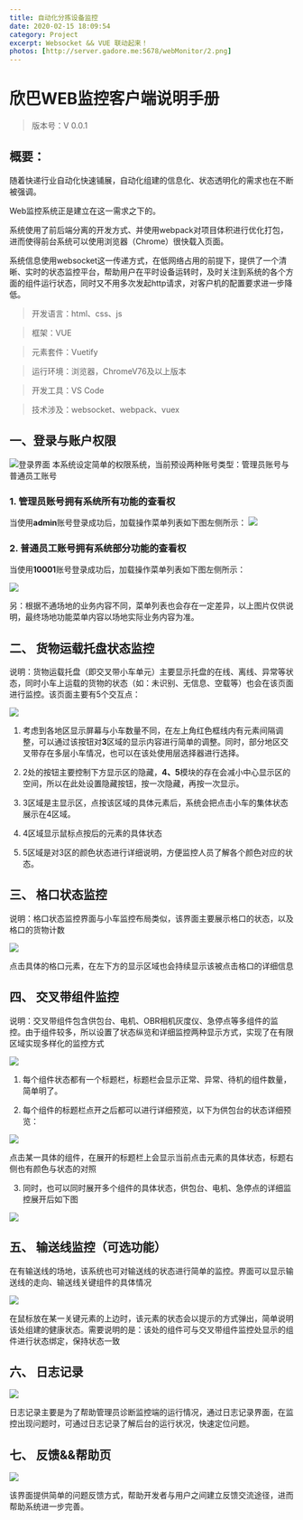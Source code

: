 ```yaml
---
title: 自动化分拣设备监控
date: 2020-02-15 18:09:54
category: Project
excerpt: Websocket && VUE 联动起来！
photos: [http://server.gadore.me:5678/webMonitor/2.png]
---
```



# 欣巴WEB监控客户端说明手册
> 版本号：V 0.0.1

## 概要：

随着快递行业自动化快速铺展，自动化组建的信息化、状态透明化的需求也在不断被强调。

Web监控系统正是建立在这一需求之下的。

系统使用了前后端分离的开发方式、并使用webpack对项目体积进行优化打包，进而使得前台系统可以使用浏览器（Chrome）很快载入页面。

系统信息使用websocket这一传递方式，在低网络占用的前提下，提供了一个清晰、实时的状态监控平台，帮助用户在平时设备运转时，及时关注到系统的各个方面的组件运行状态，同时又不用多次发起http请求，对客户机的配置要求进一步降低。

 > 开发语言：html、css、js

 > 框架：VUE

> 元素套件：Vuetify

> 运行环境：浏览器，ChromeV76及以上版本

> 开发工具：VS Code

> 技术涉及：websocket、webpack、vuex

## 一、登录与账户权限
![登录界面](http://server.gadore.me:5678/webMonitor/2.png)
本系统设定简单的权限系统，当前预设两种账号类型：管理员账号与普通员工账号
### 1. 管理员账号拥有系统所有功能的查看权

当使用**admin**账号登录成功后，加载操作菜单列表如下图左侧所示：
![](http://server.gadore.me:5678/webMonitor/1.png)

### 2. 普通员工账号拥有系统部分功能的查看权

当使用**10001**账号登录成功后，加载操作菜单列表如下图左侧所示：

![](http://server.gadore.me:5678/webMonitor/19.png)

另：根据不通场地的业务内容不同，菜单列表也会存在一定差异，以上图片仅供说明，最终场地功能菜单内容以场地实际业务内容为准。

## 二、 货物运载托盘状态监控

说明：货物运载托盘（即交叉带小车单元）主要显示托盘的在线、离线、异常等状态，同时小车上运载的货物的状态（如：未识别、无信息、空载等）也会在该页面进行监控。该页面主要有5个交互点：

![](http://server.gadore.me:5678/webMonitor/42.png)

1. 考虑到各地区显示屏幕与小车数量不同，在左上角红色框线内有元素间隔调整，可以通过该按钮对**3**区域的显示内容进行简单的调整。同时，部分地区交叉带存在多层小车情况，也可以在该处使用层选择器进行选择。

2. 2处的按钮主要控制下方显示区的隐藏，**4、5**模块的存在会减小中心显示区的空间，所以在此处设置隐藏按钮，按一次隐藏，再按一次显示。

3. 3区域是主显示区，点按该区域的具体元素后，系统会把点击小车的集体状态展示在4区域。

4. 4区域显示鼠标点按后的元素的具体状态

5. 5区域是对3区的颜色状态进行详细说明，方便监控人员了解各个颜色对应的状态。

## 三、 格口状态监控

说明：格口状态监控界面与小车监控布局类似，该界面主要展示格口的状态，以及格口的货物计数

![](http://server.gadore.me:5678/webMonitor/5.png)

点击具体的格口元素，在左下方的显示区域也会持续显示该被点击格口的详细信息

## 四、 交叉带组件监控

说明：交叉带组件包含供包台、电机、OBR相机灰度仪、急停点等多组件的监控。由于组件较多，所以设置了状态纵览和详细监控两种显示方式，实现了在有限区域实现多样化的监控方式

![](http://server.gadore.me:5678/webMonitor/6.png)

1. 每个组件状态都有一个标题栏，标题栏会显示正常、异常、待机的组件数量，简单明了。

2. 每个组件的标题栏点开之后都可以进行详细预览，以下为供包台的状态详细预览：

![](http://server.gadore.me:5678/webMonitor/7.png)

点击某一具体的组件，在展开的标题栏上会显示当前点击元素的具体状态，标题右侧也有颜色与状态的对照

3. 同时，也可以同时展开多个组件的具体状态，供包台、电机、急停点的详细监控展开后如下图

![](http://server.gadore.me:5678/webMonitor/12.png)

## 五、 输送线监控（可选功能）

在有输送线的场地，该系统也可对输送线的状态进行简单的监控。界面可以显示输送线的走向、输送线关键组件的具体情况

![](http://server.gadore.me:5678/webMonitor/13.png)

在鼠标放在某一关键元素的上边时，该元素的状态会以提示的方式弹出，简单说明该处组建的健康状态。需要说明的是：该处的组件可与交叉带组件监控处显示的组件进行状态绑定，保持状态一致

## 六、 日志记录

![](http://server.gadore.me:5678/webMonitor/15.png)

日志记录主要是为了帮助管理员诊断监控端的运行情况，通过日志记录界面，在监控出现问题时，可通过日志记录了解后台的运行状况，快速定位问题。

## 七、 反馈&&帮助页

![](http://server.gadore.me:5678/webMonitor/17.png)

该界面提供简单的问题反馈方式，帮助开发者与用户之间建立反馈交流途径，进而帮助系统进一步完善。
